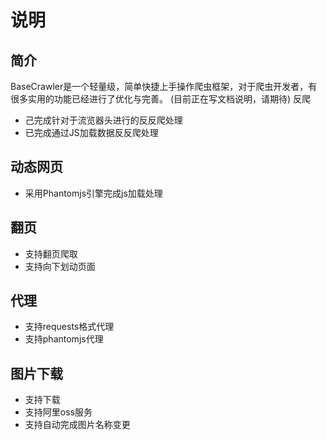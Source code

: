 # 说明
## 简介
BaseCrawler是一个轻量级，简单快捷上手操作爬虫框架，对于爬虫开发者，有很多实用的功能已经进行了优化与完善。
(目前正在写文档说明，请期待)
反爬
- 己完成针对于流览器头进行的反反爬处理
- 已完成通过JS加载数据反反爬处理
## 动态网页
- 采用Phantomjs引擎完成js加载处理
## 翻页
- 支持翻页爬取
- 支持向下划动页面
## 代理
- 支持requests格式代理
- 支持phantomjs代理
## 图片下载
- 支持下载
- 支持阿里oss服务
- 支持自动完成图片名称变更


